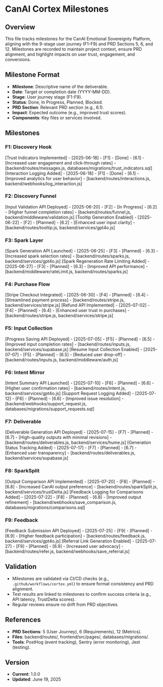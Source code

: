 # CanAI Cortex Milestones

## Overview

This file tracks milestones for the CanAI Emotional Sovereignty Platform, aligning with the 9-stage
user journey (F1-F9) and PRD Sections 5, 6, and 12. Milestones are recorded to maintain project
context, ensure PRD alignment, and highlight impacts on user trust, engagement, and conversions.

## Milestone Format

- **Milestone**: Descriptive name of the deliverable.
- **Date**: Target or completion date (YYYY-MM-DD).
- **Stage**: User journey stage (F1-F9).
- **Status**: Done, In Progress, Planned, Blocked.
- **PRD Section**: Relevant PRD section (e.g., 6.1).
- **Impact**: Expected outcome (e.g., improved trust scores).
- **Components**: Key files or services involved.

## Milestones

### F1: Discovery Hook

[Trust Indicators Implemented] - [2025-06-18] - [F1] - [Done] - [6.1] - [Increased user engagement
and click-through rates] - [backend/routes/messages.js, databases/migrations/trust_indicators.sql]
[Interaction Logging Added] - [2025-06-18] - [F1] - [Done] - [6.1] - [Improved analytics for user
behavior] - [backend/routes/interactions.js, backend/webhooks/log_interaction.js]

### F2: Discovery Funnel

[Input Validation API Deployed] - [2025-06-20] - [F2] - [In Progress] - [6.2] - [Higher funnel
completion rates] - [backend/routes/funnel.js, backend/middleware/validation.js] [Tooltip Generation
Enabled] - [2025-06-22] - [F2] - [Planned] - [6.2] - [Enhanced user input clarity] -
[backend/routes/tooltip.js, backend/services/gpt4o.js]

### F3: Spark Layer

[Spark Generation API Launched] - [2025-06-25] - [F3] - [Planned] - [6.3] - [Increased spark
selection rates] - [backend/routes/sparks.js, backend/services/gpt4o.js] [Spark Regeneration Rate
Limiting Added] - [2025-06-27] - [F3] - [Planned] - [6.3] - [Improved API performance] -
[backend/middleware/rateLimit.js, backend/routes/sparks.js]

### F4: Purchase Flow

[Stripe Checkout Integrated] - [2025-06-30] - [F4] - [Planned] - [6.4] - [Streamlined payment
process] - [backend/routes/stripe.js, backend/services/stripe.js] [Refund API Implemented] -
[2025-07-02] - [F4] - [Planned] - [6.4] - [Enhanced user trust in purchases] -
[backend/routes/stripe.js, backend/services/stripe.js]

### F5: Input Collection

[Progress Saving API Deployed] - [2025-07-05] - [F5] - [Planned] - [6.5] - [Improved input
completion rates] - [backend/routes/inputs.js, backend/services/supabase.js] [Resume Input
Collection Enabled] - [2025-07-07] - [F5] - [Planned] - [6.5] - [Reduced user drop-off] -
[backend/routes/inputs.js, backend/middleware/auth.js]

### F6: Intent Mirror

[Intent Summary API Launched] - [2025-07-10] - [F6] - [Planned] - [6.6] - [Higher user confirmation
rates] - [backend/routes/intent.js, backend/services/gpt4o.js] [Support Request Logging Added] -
[2025-07-12] - [F6] - [Planned] - [6.6] - [Improved issue resolution] -
[backend/webhooks/support_request.js, databases/migrations/support_requests.sql]

### F7: Deliverable

[Deliverable Generation API Deployed] - [2025-07-15] - [F7] - [Planned] - [6.7] - [High-quality
outputs with minimal revisions] - [backend/routes/deliverables.js, backend/services/hume.js]
[Generation Status Tracking Added] - [2025-07-17] - [F7] - [Planned] - [6.7] - [Enhanced user
transparency] - [backend/routes/deliverables.js, backend/services/supabase.js]

### F8: SparkSplit

[Output Comparison API Implemented] - [2025-07-20] - [F8] - [Planned] - [6.8] - [Increased CanAI
output preference] - [backend/routes/sparkSplit.js, backend/services/trustDelta.js] [Feedback
Logging for Comparisons Added] - [2025-07-22] - [F8] - [Planned] - [6.8] - [Improved output
refinement] - [backend/webhooks/save_comparison.js, databases/migrations/comparisons.sql]

### F9: Feedback

[Feedback Submission API Deployed] - [2025-07-25] - [F9] - [Planned] - [6.9] - [Higher feedback
participation] - [backend/routes/feedback.js, backend/services/gpt4o.js] [Referral Link Generation
Enabled] - [2025-07-27] - [F9] - [Planned] - [6.9] - [Increased user advocacy] -
[backend/routes/refer.js, backend/webhooks/save_referral.js]

## Validation

- Milestones are validated via CI/CD checks (e.g., `.github/workflows/cortex.yml`) to ensure format
  consistency and PRD alignment.
- Test results are linked to milestones to confirm success criteria (e.g., API latency, TrustDelta
  scores).
- Regular reviews ensure no drift from PRD objectives.

## References

- **PRD Sections**: 5 (User Journey), 6 (Requirements), 12 (Metrics).
- **Files**: backend/routes/, frontend/src/pages/, databases/migrations/.
- **Tools**: PostHog (event tracking), Sentry (error monitoring), Jest (testing).

## Version

- **Current**: 1.0.0
- **Updated**: June 19, 2025
